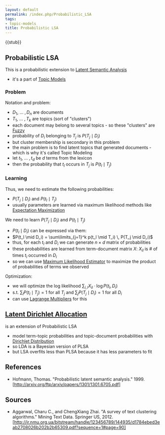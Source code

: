 ```yaml
---
layout: default
permalink: /index.php/Probabilistic_LSA
tags:
- topic-models
title: Probabilistic LSA
---
```

{{stub}}

## Probabilistic LSA
This is a probabilistic extension to [Latent Semantic Analysis](Latent_Semantic_Analysis)
- it's a part of [Topic Models](Topic_Models)


### Problem
Notation and problem:
- $D_1, \ ... \ , D_n$ are documents
- $T_1, \ ... \ , T_k$ are topics (sort of "clusters")
- each document may belong to several topics - so these "clusters" are [Fuzzy](Fuzzy_Clustering)
- probability of $D_i$ belonging to $T_j$ is $P(T_j \mid D_i)$
- but cluster membership is secondary in this problem
- the main problem is to find latent topics that generated documents - which is why it's called Topic Modeling 
- let $t_1, \ ... \ , t_d$ be $d$ terms from the lexicon
- then the probability that $t_l$ occurs in $T_j$ is $P(t_l \mid T_j)$


### Learning
Thus, we need to estimate the following probabilities:
- $P(T_j \mid D_i)$ and $P(t_l \mid T_j)$
- usually parameters are learned via maximum likelihood methods like [Expectation Maximization](Expectation_Maximization)


We need to learn $P(T_j \mid D_i)$ and $P(t_l \mid T_j)$
- $P(t_l \mid D_i)$ can be expressed via them:
- $P(t_l \mid D_i) = \sum\limits_{j=1}^k p(t_l \mid T_i) \, P(T_j \mid D_i)$
- thus, for each $t_l$ and $D_i$ we can generate $n \times d$ matrix of probabilities 
- these probabilities are learned from term-document matrix $X$: $X_{il}$ is # of times $t_l$ occurred in $D_i$ 
- so we can use [Maximum Likelihood Estimator](Maximum_Likelihood_Estimator) to maximize the product of probabilities of terms we observed 


Optimization:
- we will optimize the log likelihood $\sum_{i,l} X_{il} \cdot \log P(t_l, D_i)$
- s.t. $\sum_l P(t_l \mid T_j) = 1$ for all $T_j$ and $\sum_j P(T_j \mid D_i) = 1$ for all $D_i$
- can use [Lagrange Multipliers](Lagrange_Multipliers) for this


## [Latent Dirichlet Allocation](Latent_Dirichlet_Allocation)
is an extension of Probabilistic LSA
- model term-topic probabilities and topic-document probabilities with [Dirichlet Distribution](Dirichlet_Distribution)
- so LDA is a Bayesian version of PLSA
- but LSA overfits less than PLSA because it has less parameters to fit


## References
- Hofmann, Thomas. "Probabilistic latent semantic analysis." 1999. [http://arxiv.org/ftp/arxiv/papers/1301/1301.6705.pdf]

## Sources
- Aggarwal, Charu C., and ChengXiang Zhai. "A survey of text clustering algorithms." Mining Text Data. Springer US, 2012. [http://ir.nmu.org.ua/bitstream/handle/123456789/144935/d1784ebed3eab2708026b202b2b65309.pdf?sequence=1#page=90]
